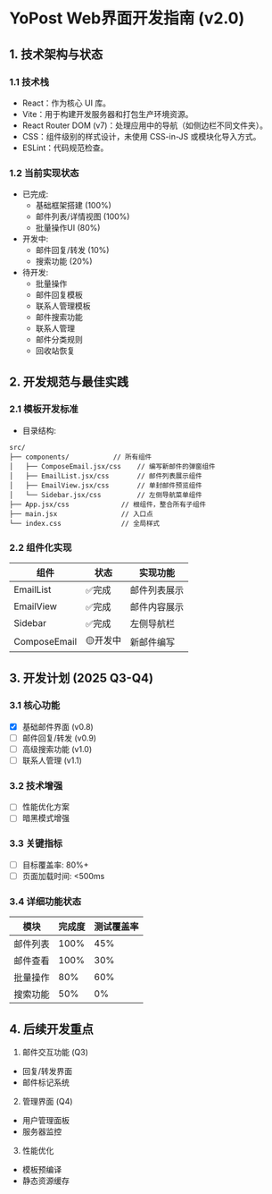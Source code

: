 # YoPost Web界面开发指南 (v2.0)

## 1. 技术架构与状态
### 1.1 技术栈
- React：作为核心 UI 库。
- Vite：用于构建开发服务器和打包生产环境资源。
- React Router DOM (v7)：处理应用中的导航（如侧边栏不同文件夹）。
- CSS：组件级别的样式设计，未使用 CSS-in-JS 或模块化导入方式。
- ESLint：代码规范检查。

### 1.2 当前实现状态
- 已完成:
  - 基础框架搭建 (100%)
  - 邮件列表/详情视图 (100%)
  - 批量操作UI (80%)
- 开发中:
  - 邮件回复/转发 (10%)
  - 搜索功能 (20%)
- 待开发:
  - 批量操作
  - 邮件回复模板
  - 联系人管理模板
  - 邮件搜索功能
  - 联系人管理
  - 邮件分类规则
  - 回收站恢复

## 2. 开发规范与最佳实践
### 2.1 模板开发标准
- 目录结构:
```
src/
├── components/           // 所有组件
│   ├── ComposeEmail.jsx/css    // 编写新邮件的弹窗组件
│   ├── EmailList.jsx/css       // 邮件列表展示组件
│   ├── EmailView.jsx/css       // 单封邮件预览组件
│   └── Sidebar.jsx/css         // 左侧导航菜单组件
├── App.jsx/css             // 根组件，整合所有子组件
├── main.jsx                // 入口点
└── index.css               // 全局样式
```

### 2.2 组件化实现
| 组件 | 状态 | 实现功能 |
| ---- | ---- | ---- |
| EmailList | ✅完成	| 邮件列表展示 |
| EmailView	| ✅完成	| 邮件内容展示 |
| Sidebar	| ✅完成	| 左侧导航栏 |
| ComposeEmail | 🟡开发中 | 新邮件编写 |

## 3. 开发计划 (2025 Q3-Q4)
### 3.1 核心功能
- [x] 基础邮件界面 (v0.8)
- [ ] 邮件回复/转发 (v0.9)
- [ ] 高级搜索功能 (v1.0)
- [ ] 联系人管理 (v1.1)

### 3.2 技术增强
- [ ] 性能优化方案
- [ ] 暗黑模式增强

### 3.3 关键指标
- [ ] 目标覆盖率: 80%+
- [ ] 页面加载时间: <500ms

### 3.4 详细功能状态
| 模块 | 完成度 | 测试覆盖率 | 
| ---- | ---- | ---- |
| 邮件列表 | 100% | 45% | 
| 邮件查看 | 100% | 30% | 
| 批量操作 | 80% | 60% | 
| 搜索功能 | 50% | 0% | 

## 4. 后续开发重点
1. 邮件交互功能 (Q3)
- 回复/转发界面
- 邮件标记系统

2. 管理界面 (Q4)
- 用户管理面板
- 服务器监控

3. 性能优化
- 模板预编译
- 静态资源缓存
